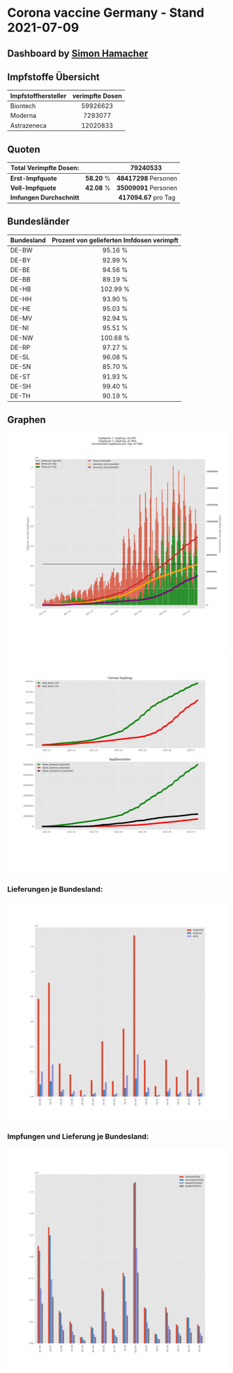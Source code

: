 # Corona vaccine Germany - Stand 2021-07-09
## Dashboard by [Simon Hamacher](https://www.shamacher.eu)
## Impfstoffe Übersicht
**Impfstoffhersteller** | **verimpfte Dosen**
-------- | :--------:
Biontech | 59926623
Moderna | 7293077
Astrazeneca | 12020833


## Quoten
**Total Verimpfte Dosen:** | |79240533&nbsp;
-------- | :--------:| :--------:
**Erst-Impfquote** | **58.20** %| **48417298** Personen
**Voll-Impfquote** | **42.08** %| **35009091** Personen
**Imfungen Durchschnitt** | |**417094.67** pro Tag 
## Bundesländer
**Bundesland** | **Prozent von gelieferten Imfdosen verimpft**
-------- | :--------:
DE-BW | 95.16 %
DE-BY | 92.99 %
DE-BE | 94.56 %
DE-BB | 89.19 %
DE-HB | 102.99 %
DE-HH | 93.90 %
DE-HE | 95.03 %
DE-MV | 92.94 %
DE-NI | 95.51 %
DE-NW | 100.68 %
DE-RP | 97.27 %
DE-SL | 96.08 %
DE-SN | 85.70 %
DE-ST | 91.93 %
DE-SH | 99.40 %
DE-TH | 90.19 %
## Graphen
<img src="Impfungen-Corona-01.jpg" alt="Impf Übersicht" title="Impf Übersicht" />
<img src="Impfungen-Corona-02.jpg" alt="Impfquote" title="Impf Übersicht" />

### Lieferungen je Bundesland:
<img src="Impfungen-Corona-04.jpg" alt="Impfungen in den Bundesländern" title="Impfungen in den Bundesländern" />

### Impfungen und Lieferung je Bundesland:
<img src="Impfungen-Corona-05.jpg" alt="Impfungen in den Bundesländern" title="Impfungen in den Bundesländern" />

